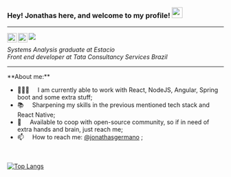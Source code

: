 ### Hey! Jonathas here, and welcome to my profile! <img src="https://media.giphy.com/media/hvRJCLFzcasrR4ia7z/giphy.gif" width="25px">
<hr>

<!-- <img src="https://media.giphy.com/media/MeJgB3yMMwIaHmKD4z/giphy.gif" width="300px"> -->

<a href="https://www.linkedin.com/in/jonathas-germano-65bb08a9/">
  <img align="left" alt="Jonathas' LinkedIN" width="22px" src="https://cdn.jsdelivr.net/npm/simple-icons@v3/icons/linkedin.svg" />
</a>

<a href="https://www.instagram.com/jonathasgermano/">
  <img align="left" alt="Jonathas' Instagram" width="22px" src="https://cdn.jsdelivr.net/npm/simple-icons@v3/icons/instagram.svg" />
</a>

![](https://visitor-badge.glitch.me/badge?page_id=jonathas3c.jonathas3c)

<p><em>Systems Analysis graduate at Estacio</br>
Front end developer at Tata Consultancy Services Brazil</em></p>
<hr>
**About me:**

- 👨🏽‍💻 &nbsp;&nbsp;&nbsp; I am currently able to work with React, NodeJS, Angular, Spring boot and some extra stuff;
- 📚 &nbsp;&nbsp;&nbsp; Sharpening my skills in  the previous mentioned tech stack and React Native; 
- 💬 &nbsp;&nbsp;&nbsp; Available to coop with open-source community, so if in need of extra hands and brain, just reach me;  
- 📫 &nbsp;&nbsp;&nbsp; How to reach me: [@jonathasgermano](https://www.linkedin.com/in/jonathasgermano/) ;

<br/><!--[![Anurag's github stats](https://github-readme-stats.vercel.app/api?username=jonathas3c&count_private=true&count_private=true&theme=graywhite)](https://github.com/anuraghazra/github-readme-stats)-->

[![Top Langs](https://github-readme-stats.vercel.app/api/top-langs/?username=jonathas3c&layout=compact&theme=graywhite)](https://github.com/anuraghazra/github-readme-stats)
